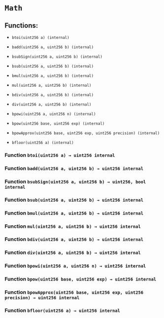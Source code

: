 # `Math`

## Functions:

- `btoi(uint256 a) (internal)`

- `badd(uint256 a, uint256 b) (internal)`

- `bsubSign(uint256 a, uint256 b) (internal)`

- `bsub(uint256 a, uint256 b) (internal)`

- `bmul(uint256 a, uint256 b) (internal)`

- `mul(uint256 a, uint256 b) (internal)`

- `bdiv(uint256 a, uint256 b) (internal)`

- `div(uint256 a, uint256 b) (internal)`

- `bpowi(uint256 a, uint256 n) (internal)`

- `bpow(uint256 base, uint256 exp) (internal)`

- `bpowApprox(uint256 base, uint256 exp, uint256 precision) (internal)`

- `bfloor(uint256 a) (internal)`

### Function `btoi(uint256 a) → uint256 internal`

### Function `badd(uint256 a, uint256 b) → uint256 internal`

### Function `bsubSign(uint256 a, uint256 b) → uint256, bool internal`

### Function `bsub(uint256 a, uint256 b) → uint256 internal`

### Function `bmul(uint256 a, uint256 b) → uint256 internal`

### Function `mul(uint256 a, uint256 b) → uint256 internal`

### Function `bdiv(uint256 a, uint256 b) → uint256 internal`

### Function `div(uint256 a, uint256 b) → uint256 internal`

### Function `bpowi(uint256 a, uint256 n) → uint256 internal`

### Function `bpow(uint256 base, uint256 exp) → uint256 internal`

### Function `bpowApprox(uint256 base, uint256 exp, uint256 precision) → uint256 internal`

### Function `bfloor(uint256 a) → uint256 internal`
